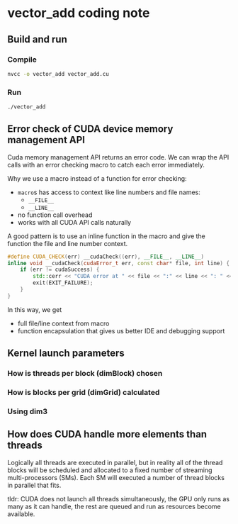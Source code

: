 # vector_add coding note

## Build and run

### Compile

```bash
nvcc -o vector_add vector_add.cu
```

### Run

```bash
./vector_add
```

## Error check of CUDA device memory management API

Cuda memory management API returns an error code. We can wrap the API calls with an error checking macro to catch each error immediately.

Why we use a macro instead of a function for error checking:

- `macro`s has access to context like line numbers and file names:
  - `__FILE__`
  - `__LINE__`
- no function call overhead
- works with all CUDA API calls naturally

A good pattern is to use an inline function in the macro and give the function the file and line number context.
```cpp
#define CUDA_CHECK(err) __cudaCheck((err), __FILE__, __LINE__)
inline void __cudaCheck(cudaError_t err, const char* file, int line) {
    if (err != cudaSuccess) {
        std::cerr << "CUDA error at " << file << ":" << line << ": " << cudaGetErrorSring(err) << std::endl;
        exit(EXIT_FAILURE);
    }
}
```
In this way, we get
- full file/line context from macro
- function encapsulation that gives us better IDE and debugging support

## Kernel launch parameters 

### How is threads per block (dimBlock) chosen 


### How is blocks per grid (dimGrid) calculated

### Using dim3


## How does CUDA handle more elements than threads

Logically all threads are executed in parallel, but in reality all of the thread blocks will be scheduled and allocated to a fixed number of streaming multi-processors (SMs). Each SM will executed a number of thread blocks in parallel that fits. 

tldr: CUDA does not launch all threads simultaneously, the GPU only runs as many as it can handle, the rest are queued and run as resources become available.